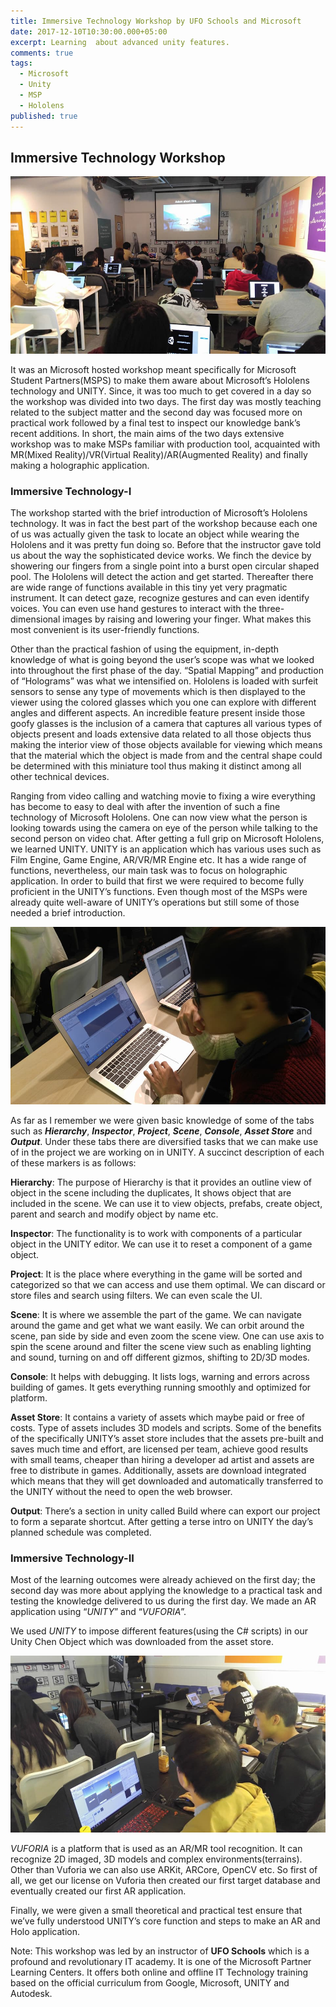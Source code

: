 ```yaml
---
title: Immersive Technology Workshop by UFO Schools and Microsoft
date: 2017-12-10T10:30:00.000+05:00
excerpt: Learning  about advanced unity features.
comments: true
tags:
  - Microsoft
  - Unity
  - MSP
  - Hololens
published: true
---
```



## Immersive Technology Workshop

![dt3.jpg](/assets/images/1IMP1.jpg)

It was an Microsoft hosted workshop meant specifically for Microsoft Student Partners(MSPS) to make them aware about Microsoft’s Hololens technology and UNITY. Since, it was too much to get covered in a day so the workshop was divided into two days. The first day was mostly teaching related to the subject matter and the second day was focused more on practical work followed by a final test to inspect our knowledge bank’s recent additions. In short, the main aims of the two days extensive workshop was to make MSPs familiar with production tool, acquainted with MR(Mixed Reality)/VR(Virtual Reality)/AR(Augmented Reality) and finally making a holographic application.

### Immersive Technology-I

The workshop started with the brief introduction of Microsoft’s Hololens technology. It was in fact the best part of the workshop because each one of us was actually given the task to locate an object while wearing the Hololens and it was pretty fun doing so. Before that the instructor gave told us about the way the sophisticated device works. We finch the device by showering our fingers from a single point into a burst open circular shaped pool. The Hololens will detect the action and get started. Thereafter there are wide range of functions available in this tiny yet very pragmatic instrument. It can detect gaze, recognize gestures and can even identify voices. You can even use hand gestures to interact with the three-dimensional images by raising and lowering your finger. What makes this most convenient is its user-friendly functions. 

Other than the practical fashion of using the equipment, in-depth knowledge of what is going beyond the user’s scope was what we looked into throughout the first phase of the day. “Spatial Mapping” and production of “Holograms” was what we intensified on. Hololens is loaded with surfeit sensors to sense any type of movements which is then displayed to the viewer using the colored glasses which you one can explore with different angles and different aspects. An incredible feature present inside those goofy glasses is the inclusion of a camera that captures all various types of objects present and loads extensive data related to all those objects thus making the interior view of those objects available for viewing which means that the material which the object is made from and the central shape could be determined with this miniature tool thus making it distinct among all other technical devices.

Ranging from video calling and watching movie to fixing a wire everything has become to easy to deal with after the invention of such a fine technology of Microsoft Hololens. One can now view what the person is looking towards using the camera on eye of the person while talking to the second person on video chat. 
After getting a full grip on Microsoft Hololens, we learned UNITY. UNITY is an application which has various uses such as Film Engine, Game Engine, AR/VR/MR Engine etc. It has a wide range of functions, nevertheless, our main task was to focus on holographic application. In order to build that first we were required to become fully proficient in the UNITY’s functions. Even though most of the MSPs were already quite well-aware of UNITY’s operations but still some of those needed a brief introduction. 

![dt3.jpg](/assets/images/1IMP3.jpg)

As far as I remember we were given basic knowledge of some of the tabs such as **_Hierarchy_**, **_Inspector_**, **_Project_**, **_Scene_**, **_Console_**, **_Asset Store_** and **_Output_**. Under these tabs there are diversified tasks that we can make use of in the project we are working on in UNITY. A succinct description of each of these markers is as follows:

**Hierarchy**: The purpose of Hierarchy is that it provides an outline view of object in the scene including the duplicates, It shows object that are included in the scene. We can use it to view objects, prefabs, create object, parent and search and modify object by name etc.

**Inspector**: The functionality is to work with components of a particular object in the UNITY editor. We can use it to reset a component of a game object.

**Project**: It is the place where everything in the game will be sorted and categorized so that we can access and use them optimal. We can discard or store files and search using filters. We can even scale the UI.

**Scene**: It is where we assemble the part of the game. We can navigate around the game and get what we want easily. We can orbit around the scene, pan side by side and even zoom the scene view. One can use axis to spin the scene around and filter the scene view such as enabling lighting and sound, turning on and off different gizmos, shifting to 2D/3D modes.

**Console**: It helps with debugging. It lists logs, warning and errors across building of games. It gets everything running smoothly and optimized for platform.

**Asset Store**: It contains a variety of assets which maybe paid or free of costs. Type of assets includes 3D models and scripts. Some of the benefits of the specifically UNITY’s asset store includes that the assets pre-built and saves much time and effort, are licensed per team, achieve good results with small teams, cheaper than hiring a developer ad artist and assets are free to distribute in games. Additionally, assets are download integrated which means that they will get downloaded and automatically transferred to the UNITY without the need to open the web browser.

**Output**: There’s a section in unity called Build where can export our project to form a separate shortcut.
After getting a terse intro on UNITY the day’s planned schedule was completed.

### Immersive Technology-II

Most of the learning outcomes were already achieved on the first day; the second day was more about applying the knowledge to a practical task and testing the knowledge delivered to us during the first day. We made an AR application using “_UNITY_” and “_VUFORIA_”. 

We used _UNITY_ to impose different features(using the C# scripts) in our Unity Chen Object which was downloaded from the asset store. 

![dt3.jpg](/assets/images/1IMP2.jpg)

_VUFORIA_ is a platform that is used as an AR/MR tool recognition. It can recognize 2D imaged, 3D models and complex environments(terrains). Other than Vuforia we can also use ARKit, ARCore, OpenCV etc. So first of all, we get our license on Vuforia then created our first target database and eventually created our first AR application.  

Finally, we were given a small theoretical and practical test ensure that we’ve fully understood UNITY’s core function and steps to make an AR and Holo application.

Note: This workshop was led by an instructor of **UFO Schools** which is a profound and revolutionary IT academy. It is one of the Microsoft Partner Learning Centers. It offers both online and offline IT Technology training based on the official curriculum from Google, Microsoft, UNITY and Autodesk.
